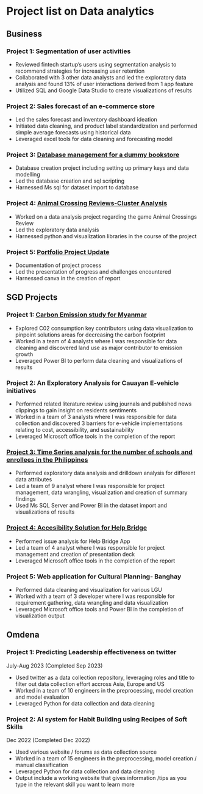 # Project list on Data analytics 

## Business
### Project 1: Segmentation of user activities
- Reviewed fintech startup’s users using segmentation analysis to recommend strategies for increasing user retention
- Collaborated with 3 other data analysts and led the exploratory data analysis and found 13% of user interactions derived from 1 app feature
- Utilized SQL and Google Data Studio to create visualizations of results



### Project 2: Sales forecast of an e-commerce store
-	Led the sales forecast and inventory dashboard ideation
-	Initiated data cleaning, and product label standardization and performed simple average forecasts using historical data
-	Leveraged excel tools for data cleaning and forecasting model



### Project 3: [Database management for a dummy bookstore](https://github.com/superlui04/mssql)
-	Database creation project including setting up primary keys and data modelling
-	Led the database creation and sql scripting 
-	Harnessed Ms sql for dataset import to database



### Project 4: [Animal Crossing Reviews-Cluster Analysis](https://drive.google.com/drive/folders/1LmsgMFnbh-V_i3cZdop1sTK6YTPnuBZV)
-	Worked on a data analysis project regarding the game Animal Crossings Review
-	Led the exploratory data analysis
-	Harnessed python and visualization libraries in the course of the project 


### Project 5: [Portfolio Project Update](https://bit.ly/my_project_update)
-	Documentation of project process
-	Led the presentation of progress and challenges encountered
-	Harnessed canva in the creation of report


## SGD Projects
### Project 1: [Carbon Emission study for Myanmar](https://drive.google.com/file/d/1_5V6qXxjDyhoOAWmRYHzzmC_ygwPb2iQ/view?usp=sharing)
- Explored C02 consumption key contributors using data visualization to pinpoint solutions areas for decreasing the carbon footprint
- Worked in a team of 4 analysts where I was responsible for data cleaning and discovered land use as major contributor to emission growth
- Leveraged Power BI to perform data cleaning and visualizations of results



### Project 2: An Exploratory Analysis for Cauayan E-vehicle initiatives
- Performed related literature review using journals and published news clippings to gain insight on residents sentiments
- Worked in a team of 3 analysts where I was responsible for data collection and discovered 3 barriers for e-vehicle implementations relating to cost, accessibility,   and sustainability
- Leveraged Microsoft office tools in the completion of the report


### [Project 3: Time Series analysis for the number of schools and enrollees in the Philippines](https://drive.google.com/file/d/1X-6Mwco9bryHC8ODP9QibaCiB_Zk7j1m/view?usp=sharing)
- Performed exploratory data analysis and drilldown analysis for different data attributes
- Led a team of 9 analyst where I was responsible for project management, data wrangling, visualization and creation of summary findings 
- Used Ms SQL Server and Power BI in the dataset import and visualizations of results

### [Project 4: Accesibility Solution for Help Bridge ](https://www.canva.com/design/DAFeBUHayaE/qsTI3PTjJV0tBfp80XNAgQ/view?utm_content=DAFeBUHayaE&utm_campaign=designshare&utm_medium=link&utm_source=publishsharelink)
- Performed issue analysis for Help Bridge App
- Led a team of 4 analyst where I was responsible for project management and creation of presentation deck  
- Leveraged Microsoft office tools in the completion of the report

### Project 5: Web application for Cultural Planning- Banghay
- Performed data cleaning and visualization for various LGU
- Worked with a team of 3 developer where I was responsible for requirement gathering, data wrangling and data visualization  
- Leveraged Microsoft office tools and Power BI in the completion of visualization output
  
## Omdena
### Project 1: Predicting Leadership effectiveness on twitter
July-Aug 2023 (Completed Sep 2023)
- Used twitter as a data collection repository, leveraging roles and title to filter out data collection effort accross Asia, Europe and US  
- Worked in a team of 10 engineers in the preprocessing, model creation and model evaluation 
- Leveraged Python for data collection and data cleaning

  
### Project 2: AI system for Habit Building using Recipes of Soft Skills
Dec 2022 (Completed Dec 2022)
- Used various website / forums as data collection source 
- Worked in a team of 15 engineers in the preprocessing, model creation / manual classification
- Leveraged Python for data collection and data cleaning
- Output include a working website that gives information /tips as you type in the relevant skill you want to learn more 
